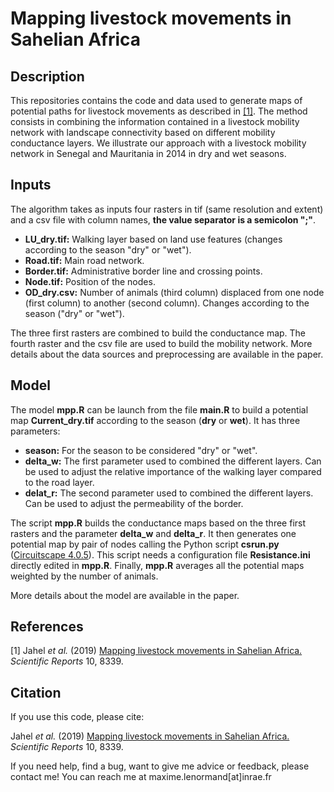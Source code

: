 Mapping livestock movements in Sahelian Africa 
========================================================================

## Description  

This repositories contains the code and data used to generate maps of potential paths for livestock movements as described in [[1]](https://www.nature.com/articles/s41598-020-65132-8). The method consists in combining the information contained in a livestock mobility network with landscape connectivity based on different mobility conductance layers. We illustrate our approach with a livestock mobility network in Senegal and Mauritania in 2014 in dry and wet seasons.               
## Inputs

The algorithm takes as inputs four rasters in tif (same resolution and extent) and a csv file with column names, **the value separator is a semicolon ";"**.  

* **LU_dry.tif:** Walking layer based on land use features (changes according to the season "dry" or "wet").
* **Road.tif:** Main road network.
* **Border.tif:** Administrative border line and crossing points.
* **Node.tif:** Position of the nodes.
* **OD_dry.csv:** Number of animals (third column) displaced from one node (first column) to another (second column). Changes according to the season ("dry" or "wet").

The three first rasters are combined to build the conductance map. The fourth raster and the csv file are used to build the mobility network. More details about the data sources and preprocessing are available in the paper.
   
## Model

The model **mpp.R** can be launch from the file **main.R** to build a potential map **Current_dry.tif** according to the season (**dry** or **wet**). It has three parameters:

* **season:** For the season to be considered "dry" or "wet".
* **delta_w:** The first parameter used to combined the different layers. Can be used to adjust the relative importance of the walking layer compared to the road layer.
* **delat_r:** The second parameter used to combined the different layers. Can be used to adjust the permeability of the border.

The script **mpp.R** builds the conductance maps based on the three first rasters and the parameter **delta_w** and **delta_r**. It then generates one potential map by pair of nodes calling the Python script **csrun.py** ([Circuitscape 4.0.5](https://pypi.org/project/Circuitscape/)). This script needs a configuration file **Resistance.ini** directly edited in **mpp.R**. Finally, **mpp.R** averages all the potential maps weighted by the number of animals. 
   
More details about the model are available in the paper.

## References

[1] Jahel *et al.* (2019) [Mapping livestock movements in Sahelian Africa.](https://www.nature.com/articles/s41598-020-65132-8) *Scientific Reports* 10, 8339.

## Citation

If you use this code, please cite:

Jahel *et al.* (2019) [Mapping livestock movements in Sahelian Africa.](https://www.nature.com/articles/s41598-020-65132-8) *Scientific Reports* 10, 8339.

If you need help, find a bug, want to give me advice or feedback, please contact me!
You can reach me at maxime.lenormand[at]inrae.fr
